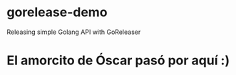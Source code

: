 # gorelease-demo
Releasing simple Golang API with GoReleaser
# El amorcito de Óscar pasó por aquí :)
